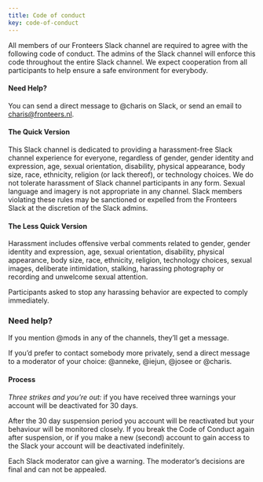 ```yaml
---
title: Code of conduct
key: code-of-conduct
---
```


All members of our Fronteers Slack channel are required to agree with the following code of conduct. The admins of the Slack channel will enforce this code throughout the entire Slack channel. We expect cooperation from all participants to help ensure a safe environment for everybody.

#### Need Help?

You can send a direct message to @charis on Slack, or send an email to charis@fronteers.nl.

#### The Quick Version

This Slack channel is dedicated to providing a harassment-free Slack channel experience for everyone, regardless of gender, gender identity and expression, age, sexual orientation, disability, physical appearance, body size, race, ethnicity, religion (or lack thereof), or technology choices. We do not tolerate harassment of Slack channel participants in any form. Sexual language and imagery is not appropriate in any channel. Slack members violating these rules may be sanctioned or expelled from the Fronteers Slack at the discretion of the Slack admins.

#### The Less Quick Version

Harassment includes offensive verbal comments related to gender, gender identity and expression, age, sexual orientation, disability, physical appearance, body size, race, ethnicity, religion, technology choices, sexual images, deliberate intimidation, stalking, harassing photography or recording and unwelcome sexual attention.

Participants asked to stop any harassing behavior are expected to comply immediately.

### Need help?

If you mention @mods in any of the channels, they’ll get a message.

If you’d prefer to contact somebody more privately, send a direct message to a moderator of your choice: @anneke, @iejun, @josee or @charis.

#### Process

_Three strikes and you’re out:_ if you have received three warnings your account will be deactivated for 30 days.

After the 30 day suspension period you account will be reactivated but your behaviour will be monitored closely. If you break the Code of Conduct again after suspension, or if you make a new (second) account to gain access to the Slack your account will be deactivated indefinitely.

Each Slack moderator can give a warning. The moderator’s decisions are final and can not be appealed.
